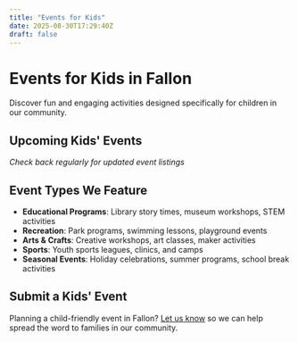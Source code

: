 ```yaml
---
title: "Events for Kids"
date: 2025-08-30T17:29:40Z
draft: false
---
```


# Events for Kids in Fallon

Discover fun and engaging activities designed specifically for children in our community.

## Upcoming Kids' Events

*Check back regularly for updated event listings*

## Event Types We Feature

- **Educational Programs**: Library story times, museum workshops, STEM activities
- **Recreation**: Park programs, swimming lessons, playground events
- **Arts & Crafts**: Creative workshops, art classes, maker activities
- **Sports**: Youth sports leagues, clinics, and camps
- **Seasonal Events**: Holiday celebrations, summer programs, school break activities

## Submit a Kids' Event

Planning a child-friendly event in Fallon? [Let us know](/submit/) so we can help spread the word to families in our community.